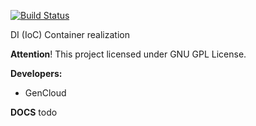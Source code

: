 [![Build Status](https://api.travis-ci.org/GenCloud/di_container.svg?branch=master)](https://api.travis-ci.org/GenCloud/di_container)

DI (IoC) Container realization

**Attention**! This project licensed under GNU GPL License.

**Developers:**
* GenCloud

**DOCS**
todo